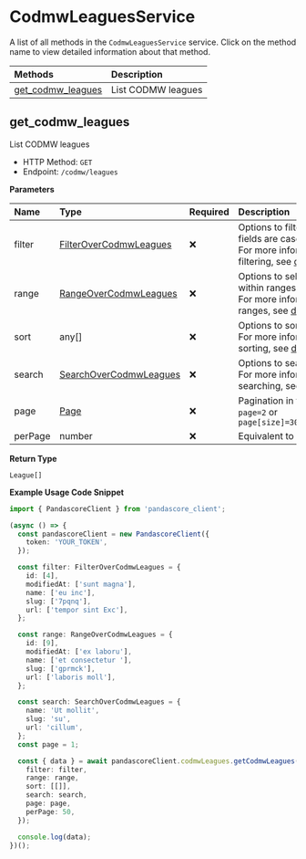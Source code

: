 # CodmwLeaguesService

A list of all methods in the `CodmwLeaguesService` service. Click on the method name to view detailed information about that method.

| Methods                                 | Description        |
| :-------------------------------------- | :----------------- |
| [get_codmw_leagues](#get_codmw_leagues) | List CODMW leagues |

## get_codmw_leagues

List CODMW leagues

- HTTP Method: `GET`
- Endpoint: `/codmw/leagues`

**Parameters**

| Name    | Type                                                          | Required | Description                                                                                                                                         |
| :------ | :------------------------------------------------------------ | :------- | :-------------------------------------------------------------------------------------------------------------------------------------------------- |
| filter  | [FilterOverCodmwLeagues](../models/FilterOverCodmwLeagues.md) | ❌       | Options to filter results. String fields are case sensitive <br/>For more information on filtering, see [docs](/docs/filtering-and-sorting#filter). |
| range   | [RangeOverCodmwLeagues](../models/RangeOverCodmwLeagues.md)   | ❌       | Options to select results within ranges <br/>For more information on ranges, see [docs](/docs/filtering-and-sorting#range).                         |
| sort    | any[]                                                         | ❌       | Options to sort results <br/>For more information on sorting, see [docs](/docs/filtering-and-sorting#sort).                                         |
| search  | [SearchOverCodmwLeagues](../models/SearchOverCodmwLeagues.md) | ❌       | Options to search results <br/>For more information on searching, see [docs](/docs/filtering-and-sorting#search).                                   |
| page    | [Page](../models/Page.md)                                     | ❌       | Pagination in the form of `page=2` or `page[size]=30&page[number]=2`                                                                                |
| perPage | number                                                        | ❌       | Equivalent to `page[size]`                                                                                                                          |

**Return Type**

`League[]`

**Example Usage Code Snippet**

```typescript
import { PandascoreClient } from 'pandascore_client';

(async () => {
  const pandascoreClient = new PandascoreClient({
    token: 'YOUR_TOKEN',
  });

  const filter: FilterOverCodmwLeagues = {
    id: [4],
    modifiedAt: ['sunt magna'],
    name: ['eu inc'],
    slug: ['7pqnq'],
    url: ['tempor sint Exc'],
  };

  const range: RangeOverCodmwLeagues = {
    id: [9],
    modifiedAt: ['ex laboru'],
    name: ['et consectetur '],
    slug: ['gprmck'],
    url: ['laboris moll'],
  };

  const search: SearchOverCodmwLeagues = {
    name: 'Ut mollit',
    slug: 'su',
    url: 'cillum',
  };
  const page = 1;

  const { data } = await pandascoreClient.codmwLeagues.getCodmwLeagues({
    filter: filter,
    range: range,
    sort: [[]],
    search: search,
    page: page,
    perPage: 50,
  });

  console.log(data);
})();
```

<!-- This file was generated by liblab | https://liblab.com/ -->

